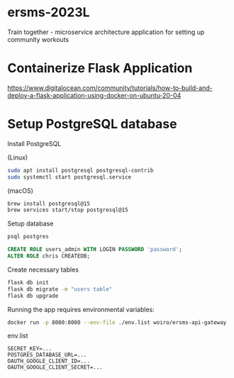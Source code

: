 # ersms-2023L
Train together - microservice architecture application for setting up community workouts

# Containerize Flask Application
https://www.digitalocean.com/community/tutorials/how-to-build-and-deploy-a-flask-application-using-docker-on-ubuntu-20-04

# Setup PostgreSQL database
Install PostgreSQL

(Linux)
```bash
sudo apt install postgresql postgresql-contrib
sudo systemctl start postgresql.service
```
(macOS)
```bash
brew install postgresql@15
brew services start/stop postgresql@15
```

Setup database
```bash
psql postgres
```
```SQL
CREATE ROLE users_admin WITH LOGIN PASSWORD 'password';
ALTER ROLE chris CREATEDB;
```

Create necessary tables
```bash
flask db init
flask db migrate -m "users table"
flask db upgrade
```

Running the app requires environmental variables:
```bash
docker run -p 8080:8080 --env-file ./env.list woiro/ersms-api-gateway
```

env.list
```
SECRET_KEY=...
POSTGRES_DATABASE_URL=...
OAUTH_GOOGLE_CLIENT_ID=...
OAUTH_GOOGLE_CLIENT_SECRET=...
```